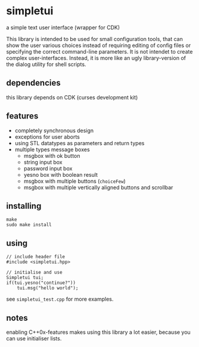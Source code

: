 simpletui
=========

a simple text user interface (wrapper for CDK)

This library is intended to be used for small configuration tools, that can show the user various choices instead of requiring editing of config files or specifying the correct command-line parameters.
It is not intendet to create complex user-interfaces. Instead, it is more like an ugly library-version of the dialog utility for shell scripts.

dependencies
------------

this library depends on CDK (curses development kit)

features
--------

* completely synchronous design
* exceptions for user aborts
* using STL datatypes as parameters and return types
* multiple types message boxes
	* msgbox with ok button
	* string input box
	* password input box
	* yesno box with boolean result
	* msgbox with multiple buttons (`choiceFew`)
	* msgbox with multiple vertically aligned buttons and scrollbar

installing
----------

	make
	sudo make install

using
-----

	// include header file
	#include <simpletui.hpp>

	// initialise and use
	Simpletui tui;
	if(tui.yesno("continue?"))
		tui.msg("hello world");


see `simpletui_test.cpp` for more examples.

notes
-----

enabling C++0x-features makes using this library a lot easier, because you can use initialiser lists.
